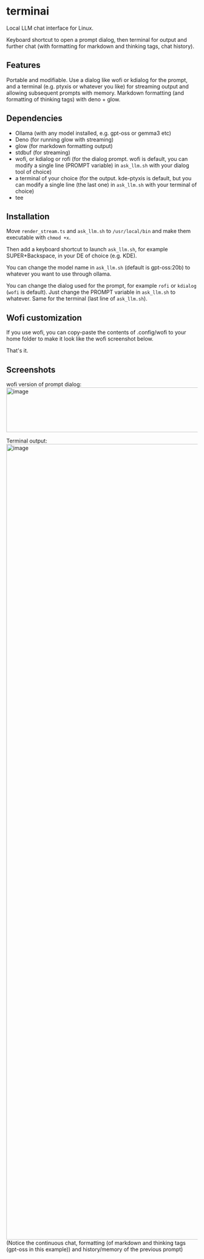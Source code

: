 # terminai
Local LLM chat interface for Linux.

Keyboard shortcut to open a prompt dialog, then terminal for output and further chat (with formatting for markdown and thinking tags, chat history).

## Features

Portable and modifiable.
Use a dialog like wofi or kdialog for the prompt, and a terminal (e.g. ptyxis or whatever you like) for streaming output and allowing subsequent prompts with memory. Markdown formatting (and formatting of thinking tags) with deno + glow.

## Dependencies

* Ollama (with any model installed, e.g. gpt-oss or gemma3 etc)
* Deno (for running glow with streaming)
* glow (for markdown formatting output)
* stdbuf (for streaming)
* wofi, or kdialog or rofi (for the dialog prompt. wofi is default, you can modify a single line (PROMPT variable) in `ask_llm.sh` with your dialog tool of choice)
* a terminal of your choice (for the output. kde-ptyxis is default, but you can modify a single line (the last one) in `ask_llm.sh` with your terminal of choice)
* tee

## Installation

Move `render_stream.ts` and `ask_llm.sh` to `/usr/local/bin` and make them executable with `chmod +x`.

Then add a keyboard shortcut to launch `ask_llm.sh`, for example SUPER+Backspace, in your DE of choice (e.g. KDE).

You can change the model name in `ask_llm.sh` (default is gpt-oss:20b) to whatever you want to use through ollama.

You can change the dialog used for the prompt, for example `rofi` or `kdialog` (`wofi` is default). Just change the PROMPT variable in `ask_llm.sh` to whatever. Same for the terminal (last line of `ask_llm.sh`).

## Wofi customization

If you use wofi, you can copy-paste the contents of .config/wofi to your home folder to make it look like the wofi screenshot below.


That's it.

## Screenshots

wofi version of prompt dialog:
<img width="853" height="118" alt="image" src="https://github.com/user-attachments/assets/b599f766-d5b4-4b52-9f71-68049a2690d1" />

Terminal output:
<img width="1274" height="2097" alt="image" src="https://github.com/user-attachments/assets/22597d5a-8995-4155-8455-4a8026619004" />
(Notice the continuous chat, formatting (of markdown and thinking tags (gpt-oss in this example)) and history/memory of the previous prompt)
